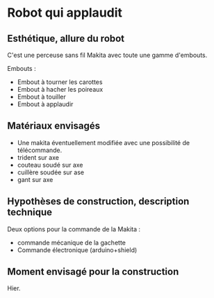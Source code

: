 
# Robot qui applaudit

## Esthétique, allure du robot

C'est une perceuse sans fil Makita avec toute une gamme d'embouts.

Embouts :

- Embout à tourner les carottes
- Embout à hacher les poireaux
- Embout à touiller
- Embout à applaudir

## Matériaux envisagés

- Une makita éventuellement modifiée avec une possibilité de télécommande.
- trident sur axe
- couteau soudé sur axe
- cuillère soudée sur ase
- gant sur axe

## Hypothèses de construction, description technique

Deux options pour la commande de la Makita :
- commande mécanique de la gachette
- Commande électronique (arduino+shield)

## Moment envisagé pour la construction

Hier.
